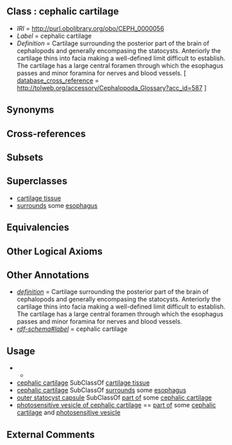 
## Class : cephalic cartilage

 * *IRI* = http://purl.obolibrary.org/obo/CEPH_0000056
 * *Label* = cephalic cartilage
 * *Definition* = Cartilage surrounding the posterior part of the brain of cephalopods and generally encompasing the statocysts. Anteriorly the cartilage thins into facia making a well-defined limit difficult to establish. The cartilage has a large central foramen through which the esophagus passes and minor foramina for nerves and blood vessels. [ [database_cross_reference](../../ef/oboInOwl#hasDbXref.md) = http://tolweb.org/accessory/Cephalopoda_Glossary?acc_id=587 ]

## Synonyms


## Cross-references


## Subsets


## Superclasses

 * [cartilage tissue](../../UBERON/18/UBERON_0002418.md)
 * [surrounds](../../ds/ceph#surrounds.md) some [esophagus](../../UBERON/43/UBERON_0001043.md)

## Equivalencies


## Other Logical Axioms


## Other Annotations

 * *[definition](../../IAO/15/IAO_0000115.md)* = Cartilage surrounding the posterior part of the brain of cephalopods and generally encompasing the statocysts. Anteriorly the cartilage thins into facia making a well-defined limit difficult to establish. The cartilage has a large central foramen through which the esophagus passes and minor foramina for nerves and blood vessels.
 * *[rdf-schema#label](../../el/rdf-schema#label.md)* = cephalic cartilage

## Usage

 * -
 * [cephalic cartilage](../../CEPH/56/CEPH_0000056.md) SubClassOf [cartilage tissue](../../UBERON/18/UBERON_0002418.md)
 * [cephalic cartilage](../../CEPH/56/CEPH_0000056.md) SubClassOf [surrounds](../../ds/ceph#surrounds.md) some [esophagus](../../UBERON/43/UBERON_0001043.md)
 * [outer statocyst capsule](../../CEPH/91/CEPH_0000191.md) SubClassOf [part of](../../BFO/50/BFO_0000050.md) some [cephalic cartilage](../../CEPH/56/CEPH_0000056.md)
 * [photosensitive vesicle of cephalic cartilage](../../CEPH/88/CEPH_0000288.md) == [part of](../../BFO/50/BFO_0000050.md) some [cephalic cartilage](../../CEPH/56/CEPH_0000056.md) and [photosensitive vesicle](../../CEPH/00/CEPH_0000200.md)

## External Comments

